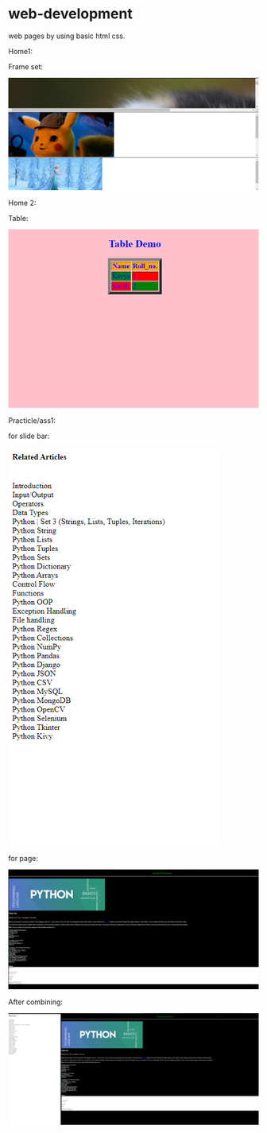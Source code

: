 # web-development

web pages by using basic html css.

Home1:

Frame set:

![](/home%201/output.PNG)

Home 2:

Table:

![](/home%202/table_img.PNG)

Practicle/ass1:

for slide bar:

![](/practicle/ass1/slide_img.PNG)

for page:

![](/practicle/ass1/ass1_img.PNG)

After combining:

![](/practicle/ass1/home_img.PNG)

